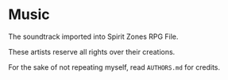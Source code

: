 # Music

The soundtrack imported into Spirit Zones RPG File.

These artists reserve all rights over their creations.

For the sake of not repeating myself, read `AUTHORS.md` for credits.

